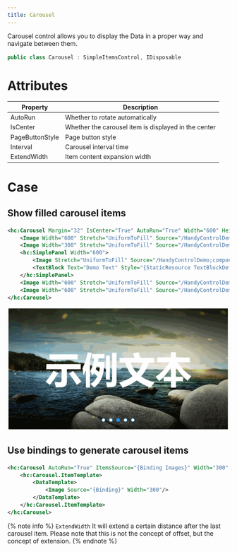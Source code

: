```yaml
---
title: Carousel
---
```


Carousel control allows you to display the Data in a proper way and navigate between them.

```cs
public class Carousel : SimpleItemsControl, IDisposable
```

# Attributes
| Property | Description |
| - | - |
| AutoRun                  | Whether to rotate automatically |
| IsCenter                 | Whether the carousel item is displayed in the center |
| PageButtonStyle | Page button style |
| Interval | Carousel interval time |
| ExtendWidth | Item content expansion width |

# Case

## Show filled carousel items

```xml
<hc:Carousel Margin="32" IsCenter="True" AutoRun="True" Width="600" Height="330" VerticalAlignment="Center">
    <Image Width="600" Stretch="UniformToFill" Source="/HandyControlDemo;component/Resources/Img/1.jpg"/>
    <Image Width="300" Stretch="UniformToFill" Source="/HandyControlDemo;component/Resources/Img/2.jpg"/>
    <hc:SimplePanel Width="600">
        <Image Stretch="UniformToFill" Source="/HandyControlDemo;component/Resources/Img/3.jpg"/>
        <TextBlock Text="Demo Text" Style="{StaticResource TextBlockDefault}" FontSize="100" FontWeight="Bold" Foreground="White"/>
    </hc:SimplePanel>
    <Image Width="600" Stretch="UniformToFill" Source="/HandyControlDemo;component/Resources/Img/4.jpg"/>
    <Image Width="600" Stretch="UniformToFill" Source="/HandyControlDemo;component/Resources/Img/5.jpg"/>
</hc:Carousel>
```

![Carousel](https://raw.githubusercontent.com/HandyOrg/HandyOrgResource/master/HandyControl/Resources/Carousel.gif)

## Use bindings to generate carousel items

```xml
<hc:Carousel AutoRun="True" ItemsSource="{Binding Images}" Width="300" Height="200">
    <hc:Carousel.ItemTemplate>
        <DataTemplate>
            <Image Source="{Binding}" Width="300"/>
        </DataTemplate>
    </hc:Carousel.ItemTemplate>
</hc:Carousel>
```

{% note info %}
`ExtendWidth` It will extend a certain distance after the last carousel item. Please note that this is not the concept of offset, but the concept of extension.
{% endnote %}